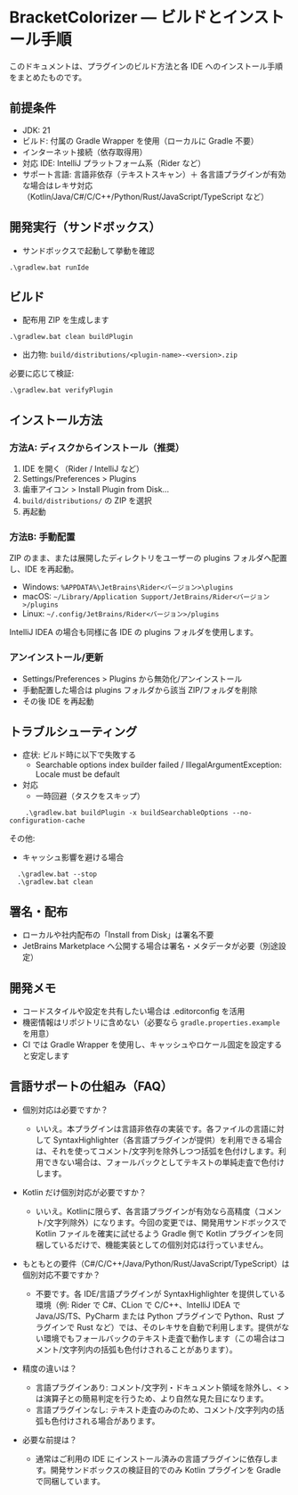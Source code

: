 ﻿# BracketColorizer — ビルドとインストール手順

このドキュメントは、プラグインのビルド方法と各 IDE へのインストール手順をまとめたものです。

## 前提条件
- JDK: 21
- ビルド: 付属の Gradle Wrapper を使用（ローカルに Gradle 不要）
- インターネット接続（依存取得用）
- 対応 IDE: IntelliJ プラットフォーム系（Rider など）
- サポート言語: 言語非依存（テキストスキャン）＋ 各言語プラグインが有効な場合はレキサ対応（Kotlin/Java/C#/C/C++/Python/Rust/JavaScript/TypeScript など）

## 開発実行（サンドボックス）
- サンドボックスで起動して挙動を確認
```shell script
.\gradlew.bat runIde
```


## ビルド
- 配布用 ZIP を生成します
```shell script
.\gradlew.bat clean buildPlugin
```

- 出力物: `build/distributions/<plugin-name>-<version>.zip`

必要に応じて検証:
```shell script
.\gradlew.bat verifyPlugin
```


## インストール方法

### 方法A: ディスクからインストール（推奨）
1. IDE を開く（Rider / IntelliJ など）
2. Settings/Preferences > Plugins
3. 歯車アイコン > Install Plugin from Disk...
4. `build/distributions/` の ZIP を選択
5. 再起動

### 方法B: 手動配置
ZIP のまま、または展開したディレクトリをユーザーの plugins フォルダへ配置し、IDE を再起動。

- Windows: `%APPDATA%\JetBrains\Rider<バージョン>\plugins`
- macOS: `~/Library/Application Support/JetBrains/Rider<バージョン>/plugins`
- Linux: `~/.config/JetBrains/Rider<バージョン>/plugins`

IntelliJ IDEA の場合も同様に各 IDE の plugins フォルダを使用します。

### アンインストール/更新
- Settings/Preferences > Plugins から無効化/アンインストール
- 手動配置した場合は plugins フォルダから該当 ZIP/フォルダを削除
- その後 IDE を再起動

## トラブルシューティング

- 症状: ビルド時に以下で失敗する
    - Searchable options index builder failed / IllegalArgumentException: Locale must be default
- 対応
    - 一時回避（タスクをスキップ）
```shell script
    .\gradlew.bat buildPlugin -x buildSearchableOptions --no-configuration-cache
```

その他:
- キャッシュ影響を避ける場合
```shell script
  .\gradlew.bat --stop
  .\gradlew.bat clean
```

## 署名・配布
- ローカルや社内配布の「Install from Disk」は署名不要
- JetBrains Marketplace へ公開する場合は署名・メタデータが必要（別途設定）

## 開発メモ
- コードスタイルや設定を共有したい場合は .editorconfig を活用
- 機密情報はリポジトリに含めない（必要なら `gradle.properties.example` を用意）
- CI では Gradle Wrapper を使用し、キャッシュやロケール固定を設定すると安定します


## 言語サポートの仕組み（FAQ）

- 個別対応は必要ですか？
  - いいえ。本プラグインは言語非依存の実装です。各ファイルの言語に対して SyntaxHighlighter（各言語プラグインが提供）を利用できる場合は、それを使ってコメント/文字列を除外しつつ括弧を色付けします。利用できない場合は、フォールバックとしてテキストの単純走査で色付けします。

- Kotlin だけ個別対応が必要ですか？
  - いいえ。Kotlinに限らず、各言語プラグインが有効なら高精度（コメント/文字列除外）になります。今回の変更では、開発用サンドボックスで Kotlin ファイルを確実に試せるよう Gradle 側で Kotlin プラグインを同梱しているだけで、機能実装としての個別対応は行っていません。

- もともとの要件（C#/C/C++/Java/Python/Rust/JavaScript/TypeScript）は個別対応不要ですか？
  - 不要です。各 IDE/言語プラグインが SyntaxHighlighter を提供している環境（例: Rider で C#、CLion で C/C++、IntelliJ IDEA で Java/JS/TS、PyCharm または Python プラグインで Python、Rust プラグインで Rust など）では、そのレキサを自動で利用します。提供がない環境でもフォールバックのテキスト走査で動作します（この場合はコメント/文字列内の括弧も色付けされることがあります）。

- 精度の違いは？
  - 言語プラグインあり: コメント/文字列・ドキュメント領域を除外し、< > は演算子との簡易判定を行うため、より自然な見た目になります。
  - 言語プラグインなし: テキスト走査のみのため、コメント/文字列内の括弧も色付けされる場合があります。

- 必要な前提は？
  - 通常はご利用の IDE にインストール済みの言語プラグインに依存します。開発サンドボックスの検証目的でのみ Kotlin プラグインを Gradle で同梱しています。

